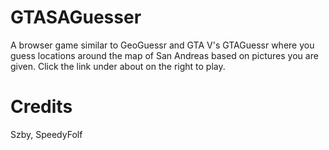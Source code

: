 # GTASAGuesser
A browser game similar to GeoGuessr and GTA V's GTAGuessr where you guess locations around the map of San Andreas based on pictures you are given. Click the link under about on the right to play.
# Credits
Szby, SpeedyFolf
